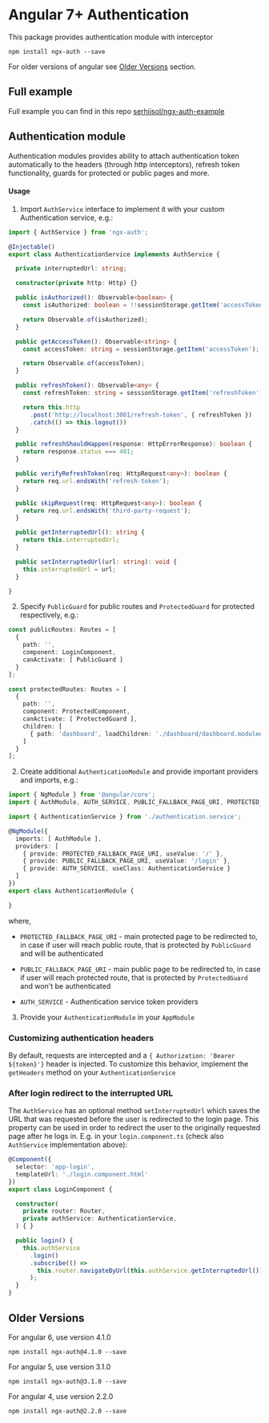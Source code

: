 # Angular 7+ Authentication

This package provides authentication module with interceptor

```
npm install ngx-auth --save
```

For older versions of angular see [Older Versions](#older-versions) section.

## Full example
Full example you can find in this repo [serhiisol/ngx-auth-example](https://github.com/serhiisol/ngx-auth-example)

## Authentication module

Authentication modules provides ability to attach authentication token automatically to the headers
(through http interceptors), refresh token functionality, guards for protected or public pages and more.

#### Usage

1. Import ```AuthService``` interface to implement it with your custom Authentication service, e.g.:

```typescript
import { AuthService } from 'ngx-auth';

@Injectable()
export class AuthenticationService implements AuthService {

  private interruptedUrl: string;

  constructor(private http: Http) {}

  public isAuthorized(): Observable<boolean> {
    const isAuthorized: boolean = !!sessionStorage.getItem('accessToken');

    return Observable.of(isAuthorized);
  }

  public getAccessToken(): Observable<string> {
    const accessToken: string = sessionStorage.getItem('accessToken');

    return Observable.of(accessToken);
  }

  public refreshToken(): Observable<any> {
    const refreshToken: string = sessionStorage.getItem('refreshToken');

    return this.http
      .post('http://localhost:3001/refresh-token', { refreshToken })
      .catch(() => this.logout())
  }

  public refreshShouldHappen(response: HttpErrorResponse): boolean {
    return response.status === 401;
  }

  public verifyRefreshToken(req: HttpRequest<any>): boolean {
    return req.url.endsWith('refresh-token');
  }

  public skipRequest(req: HttpRequest<any>): boolean {
    return req.url.endsWith('third-party-request');
  }

  public getInterruptedUrl(): string {
    return this.interruptedUrl;
  }

  public setInterruptedUrl(url: string): void {
    this.interruptedUrl = url;
  }

}
```

2. Specify ```PublicGuard``` for public routes and ```ProtectedGuard``` for protected respectively, e.g.:

```typescript
const publicRoutes: Routes = [
  {
    path: '',
    component: LoginComponent,
    canActivate: [ PublicGuard ]
  }
];
```
```typescript
const protectedRoutes: Routes = [
  {
    path: '',
    component: ProtectedComponent,
    canActivate: [ ProtectedGuard ],
    children: [
      { path: 'dashboard', loadChildren: './dashboard/dashboard.module#DashboardModule' }
    ]
  }
];
```

2. Create additional ```AuthenticationModule``` and provide important providers and imports, e.g.:

```typescript
import { NgModule } from '@angular/core';
import { AuthModule, AUTH_SERVICE, PUBLIC_FALLBACK_PAGE_URI, PROTECTED_FALLBACK_PAGE_URI } from 'ngx-auth';

import { AuthenticationService } from './authentication.service';

@NgModule({
  imports: [ AuthModule ],
  providers: [
    { provide: PROTECTED_FALLBACK_PAGE_URI, useValue: '/' },
    { provide: PUBLIC_FALLBACK_PAGE_URI, useValue: '/login' },
    { provide: AUTH_SERVICE, useClass: AuthenticationService }
  ]
})
export class AuthenticationModule {

}

```

where,
* ```PROTECTED_FALLBACK_PAGE_URI``` - main protected page to be redirected to, in case if user will reach public route, that is protected
by ```PublicGuard``` and will be authenticated

* ```PUBLIC_FALLBACK_PAGE_URI``` - main public page to be redirected to, in case if user will reach protected route, that is protected
by ```ProtectedGuard``` and won't be authenticated

* ```AUTH_SERVICE``` - Authentication service token providers

3. Provide your ```AuthenticationModule``` in your ```AppModule```

### Customizing authentication headers

By default, requests are intercepted and a ```{ Authorization: 'Bearer ${token}'}``` header is injected. To customize this behavior, implement the ```getHeaders``` method on your ```AuthenticationService```

### After login redirect to the interrupted URL

The `AuthService` has an optional method `setInterruptedUrl` which saves the URL that was requested before the user is redirected to the login page. This property can be used in order to redirect the user to the originally requested page after he logs in. E.g. in your `login.component.ts` (check also `AuthService` implementation above):

```typescript
@Component({
  selector: 'app-login',
  templateUrl: './login.component.html'
})
export class LoginComponent {

  constructor(
    private router: Router,
    private authService: AuthenticationService,
  ) { }

  public login() {
    this.authService
      .login()
      .subscribe(() =>
        this.router.navigateByUrl(this.authService.getInterruptedUrl())
      );
  }
}
```

## Older Versions
For angular 6, use version 4.1.0
```
npm install ngx-auth@4.1.0 --save
```

For angular 5, use version 3.1.0
```
npm install ngx-auth@3.1.0 --save
```

For angular 4, use version 2.2.0
```
npm install ngx-auth@2.2.0 --save
```
